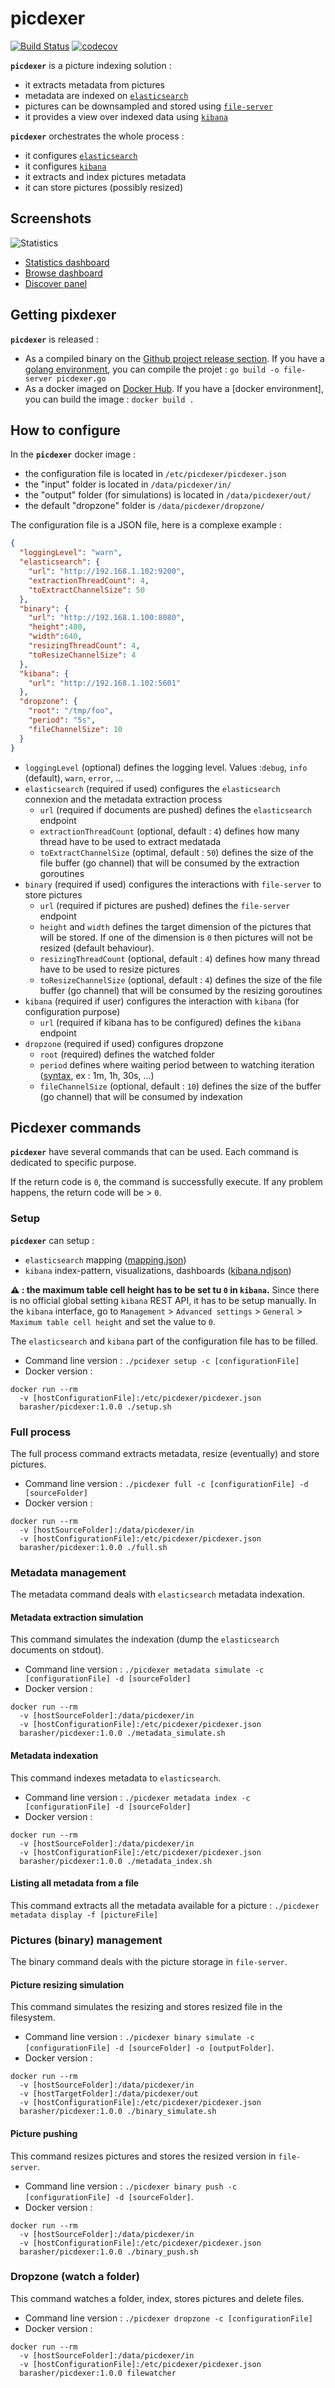 # picdexer

[![Build Status](https://travis-ci.org/barasher/picdexer.svg?branch=master)](https://travis-ci.org/barasher/picdexer)
[![codecov](https://codecov.io/gh/barasher/picdexer/branch/master/graph/badge.svg)](https://codecov.io/gh/barasher/picdexer)

**`picdexer`** is a picture indexing solution :
- it extracts metadata from pictures
- metadata are indexed on [`elasticsearch`](https://www.elastic.co/elasticsearch/)
- pictures can be downsampled and stored using [`file-server`](https://github.com/barasher/file-server)
- it provides a view over indexed data using [`kibana`](https://www.elastic.co/kibana/)

**`picdexer`** orchestrates the whole process :
- it configures [`elasticsearch`](https://www.elastic.co/elasticsearch/)
- it configures [`kibana`](https://www.elastic.co/kibana/)
- it extracts and index pictures metadata
- it can store pictures (possibly resized)

## Screenshots

![Statistics](screenshots/statistics.jpg)

- [Statistics dashboard](screenshots/statistics.jpg)
- [Browse dashboard](screenshots/browse.jpg)
- [Discover panel](screenshots/discover.jpg)

## Getting pixdexer

**`picdexer`** is released :
- As a compiled binary on the [Github project release section](https://github.com/barasher/picdexer/releases). If you have a [golang environment](https://golang.org/doc/install), you can compile the projet : `go build -o file-server picdexer.go`
- As a docker imaged on [Docker Hub](https://hub.docker.com/r/barasher/picdexer/tags). If you have a [docker environment], you can build the image : `docker build .` 

## How to configure

In the **`picdexer`** docker image :
- the configuration file is located in `/etc/picdexer/picdexer.json`
- the "input" folder is located in `/data/picdexer/in/`
- the "output" folder (for simulations) is located in `/data/picdexer/out/`
- the default "dropzone" folder is `/data/picdexer/dropzone/`

The configuration file is a JSON file, here is a complexe example :

```json
{
  "loggingLevel": "warn",
  "elasticsearch": {
    "url": "http://192.168.1.102:9200",
    "extractionThreadCount": 4,
    "toExtractChannelSize": 50
  },
  "binary": {
    "url": "http://192.168.1.100:8080",
    "height":480,
    "width":640,
    "resizingThreadCount": 4,
    "toResizeChannelSize": 4 
  },
  "kibana": {
    "url": "http://192.168.1.102:5601"
  },
  "dropzone": {
    "root": "/tmp/foo",
    "period": "5s",
    "fileChannelSize": 10
  }
}
```
- `loggingLevel` (optional) defines the logging level. Values :`debug`, `info` (default), `warn`, `error`, ...
- `elasticsearch` (required if used) configures the `elasticsearch` connexion and the metadata extraction process
  - `url` (required if documents are pushed) defines the `elasticsearch` endpoint
  - `extractionThreadCount` (optional, default : `4`) defines how many thread have to be used to extract medatada 
  - `toExtractChannelSize` (optimal, default : `50`) defines the size of the file buffer (go channel) that will be consumed by the extraction goroutines
- `binary` (required if used) configures the interactions with `file-server` to store pictures
  - `url` (required if pictures are pushed) defines the `file-server` endpoint
  - `height` and `width` defines the target dimension of the pictures that will be stored. If one of the dimension is `0` then pictures will not be resized (default behaviour).
  - `resizingThreadCount`   (optional, default : `4`) defines how many thread have to be used to resize pictures
  - `toResizeChannelSize` (optional, default : `4`) defines the size of the file buffer (go channel) that will be consumed by the resizing goroutines
- `kibana` (required if user) configures the interaction with `kibana` (for configuration purpose)
  - `url` (required if kibana has to be configured) defines the `kibana` endpoint
- `dropzone` (required if used) configures dropzone
  - `root` (required) defines the watched folder
  - `period` defines where waiting period between to watching iteration ([syntax](https://golang.org/pkg/time/#ParseDuration), ex : 1m, 1h, 30s, ...)
  - `fileChannelSize` (optional, default : `10`) defines the size of the buffer (go channel) that will be consumed by indexation

## Picdexer commands

**`picdexer`** have several commands that can be used. Each command is dedicated to specific purpose.

If the return code is `0`, the command is successfully execute. If any problem happens, the return code will be > `0`.

### Setup

**`picdexer`** can setup :
- `elasticsearch` mapping ([mapping.json](internal/setup/assets/mapping.json))
- `kibana` index-pattern, visualizations, dashboards ([kibana.ndjson](internal/setup/assets/kibana.ndjson))

**:warning: : the maximum table cell height has to be set tu `0` in `kibana`.** Since there is no official global setting `kibana` REST API, it has to be setup manually. In the `kibana` interface, go to `Management` > `Advanced settings` > `General` > `Maximum table cell height` and set the value to `0`.

The `elasticsearch` and `kibana` part of the configuration file has to be filled.

- Command line version : `./pcidexer setup -c [configurationFile]`
- Docker version :

```shell script
docker run --rm
  -v [hostConfigurationFile]:/etc/picdexer/picdexer.json
  barasher/picdexer:1.0.0 ./setup.sh
```

### Full process

The full process command extracts metadata, resize (eventually) and store pictures.

- Command line version : `./picdexer full -c [configurationFile] -d [sourceFolder]`
- Docker version :

```shell script
docker run --rm
  -v [hostSourceFolder]:/data/picdexer/in
  -v [hostConfigurationFile]:/etc/picdexer/picdexer.json
  barasher/picdexer:1.0.0 ./full.sh
```

### Metadata management

The metadata command deals with `elasticsearch` metadata indexation.

#### Metadata extraction simulation

This command simulates the indexation (dump the `elasticsearch` documents on stdout).

- Command line version : `./picdexer metadata simulate -c [configurationFile] -d [sourceFolder]`
- Docker version :

```shell script
docker run --rm
  -v [hostSourceFolder]:/data/picdexer/in
  -v [hostConfigurationFile]:/etc/picdexer/picdexer.json
  barasher/picdexer:1.0.0 ./metadata_simulate.sh
```

#### Metadata indexation

This command indexes metadata to `elasticsearch`.

- Command line version : `./picdexer metadata index -c [configurationFile] -d [sourceFolder]`
- Docker version :

```shell script
docker run --rm
  -v [hostSourceFolder]:/data/picdexer/in
  -v [hostConfigurationFile]:/etc/picdexer/picdexer.json
  barasher/picdexer:1.0.0 ./metadata_index.sh
```

#### Listing all metadata from a file

This command extracts all the metadata available for a picture : `./picdexer metadata display -f [pictureFile]`

### Pictures (binary) management

The binary command deals with the picture storage in `file-server`.

#### Picture resizing simulation

This command simulates the resizing and stores resized file in the filesystem.

- Command line version : `./picdexer binary simulate -c [configurationFile] -d [sourceFolder] -o [outputFolder]`.
- Docker version :

```shell script
docker run --rm
  -v [hostSourceFolder]:/data/picdexer/in
  -v [hostTargetFolder]:/data/picdexer/out
  -v [hostConfigurationFile]:/etc/picdexer/picdexer.json
  barasher/picdexer:1.0.0 ./binary_simulate.sh
```

#### Picture pushing

This command resizes pictures and stores the resized version in `file-server`.

- Command line version : `./picdexer binary push -c [configurationFile] -d [sourceFolder]`.
- Docker version :

```shell script
docker run --rm
  -v [hostSourceFolder]:/data/picdexer/in
  -v [hostConfigurationFile]:/etc/picdexer/picdexer.json
  barasher/picdexer:1.0.0 ./binary_push.sh
```

### Dropzone (watch a folder)

This command watches a folder, index, stores pictures and delete files.

- Command line version : `./picdexer dropzone -c [configurationFile]`
- Docker version :

```shell script
docker run --rm
  -v [hostSourceFolder]:/data/picdexer/in
  -v [hostConfigurationFile]:/etc/picdexer/picdexer.json
  barasher/picdexer:1.0.0 filewatcher
```